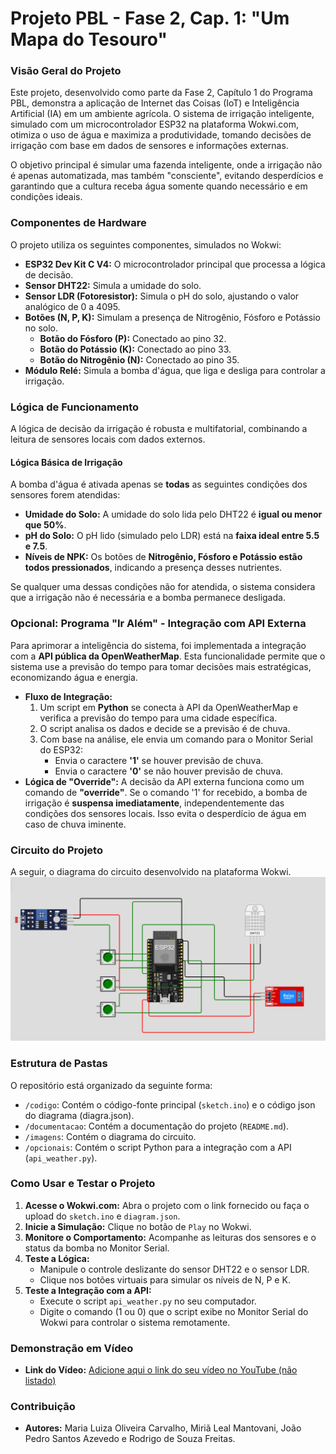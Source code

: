 # Projeto PBL - Fase 2, Cap. 1: "Um Mapa do Tesouro"

### Visão Geral do Projeto
Este projeto, desenvolvido como parte da Fase 2, Capítulo 1 do Programa PBL, demonstra a aplicação de Internet das Coisas (IoT) e Inteligência Artificial (IA) em um ambiente agrícola. O sistema de irrigação inteligente, simulado com um microcontrolador ESP32 na plataforma Wokwi.com, otimiza o uso de água e maximiza a produtividade, tomando decisões de irrigação com base em dados de sensores e informações externas.

O objetivo principal é simular uma fazenda inteligente, onde a irrigação não é apenas automatizada, mas também "consciente", evitando desperdícios e garantindo que a cultura receba água somente quando necessário e em condições ideais.

### Componentes de Hardware
O projeto utiliza os seguintes componentes, simulados no Wokwi:
- **ESP32 Dev Kit C V4:** O microcontrolador principal que processa a lógica de decisão.
- **Sensor DHT22:** Simula a umidade do solo.
- **Sensor LDR (Fotoresistor):** Simula o pH do solo, ajustando o valor analógico de 0 a 4095.
- **Botões (N, P, K):** Simulam a presença de Nitrogênio, Fósforo e Potássio no solo.
  - **Botão do Fósforo (P):** Conectado ao pino 32.
  - **Botão do Potássio (K):** Conectado ao pino 33.
  - **Botão do Nitrogênio (N):** Conectado ao pino 35.
- **Módulo Relé:** Simula a bomba d'água, que liga e desliga para controlar a irrigação.

### Lógica de Funcionamento
A lógica de decisão da irrigação é robusta e multifatorial, combinando a leitura de sensores locais com dados externos.

#### Lógica Básica de Irrigação
A bomba d'água é ativada apenas se **todas** as seguintes condições dos sensores forem atendidas:
- **Umidade do Solo:** A umidade do solo lida pelo DHT22 é **igual ou menor que 50%**.
- **pH do Solo:** O pH lido (simulado pelo LDR) está na **faixa ideal entre 5.5 e 7.5**.
- **Níveis de NPK:** Os botões de **Nitrogênio, Fósforo e Potássio estão todos pressionados**, indicando a presença desses nutrientes.

Se qualquer uma dessas condições não for atendida, o sistema considera que a irrigação não é necessária e a bomba permanece desligada.

### Opcional: Programa "Ir Além" - Integração com API Externa
Para aprimorar a inteligência do sistema, foi implementada a integração com a **API pública da OpenWeatherMap**. Esta funcionalidade permite que o sistema use a previsão do tempo para tomar decisões mais estratégicas, economizando água e energia.

- **Fluxo de Integração:**
  1. Um script em **Python** se conecta à API da OpenWeatherMap e verifica a previsão do tempo para uma cidade específica.
  2. O script analisa os dados e decide se a previsão é de chuva.
  3. Com base na análise, ele envia um comando para o Monitor Serial do ESP32:
     - Envia o caractere **'1'** se houver previsão de chuva.
     - Envia o caractere **'0'** se não houver previsão de chuva.
- **Lógica de "Override":**
  A decisão da API externa funciona como um comando de **"override"**. Se o comando '1' for recebido, a bomba de irrigação é **suspensa imediatamente**, independentemente das condições dos sensores locais. Isso evita o desperdício de água em caso de chuva iminente.

### Circuito do Projeto
A seguir, o diagrama do circuito desenvolvido na plataforma Wokwi.
![Diagrama do Circuito no Wokwi](imagens/wokwi_diagrama.png)

### Estrutura de Pastas
O repositório está organizado da seguinte forma:
- `/codigo`: Contém o código-fonte principal (`sketch.ino`) e o código json do diagrama (diagra.json).
- `/documentacao`: Contém a documentação do projeto (`README.md`).
- `/imagens`: Contém o diagrama do circuito.
- `/opcionais`: Contém o script Python para a integração com a API (`api_weather.py`).

### Como Usar e Testar o Projeto

1.  **Acesse o Wokwi.com:** Abra o projeto com o link fornecido ou faça o upload do `sketch.ino` e `diagram.json`.
2.  **Inicie a Simulação:** Clique no botão de `Play` no Wokwi.
3.  **Monitore o Comportamento:** Acompanhe as leituras dos sensores e o status da bomba no Monitor Serial.
4.  **Teste a Lógica:**
    - Manipule o controle deslizante do sensor DHT22 e o sensor LDR.
    - Clique nos botões virtuais para simular os níveis de N, P e K.
5.  **Teste a Integração com a API:**
    - Execute o script `api_weather.py` no seu computador.
    - Digite o comando (1 ou 0) que o script exibe no Monitor Serial do Wokwi para controlar o sistema remotamente.

### Demonstração em Vídeo
- **Link do Vídeo:** [Adicione aqui o link do seu vídeo no YouTube (não listado)](https://youtu.be/Hd4_drLFK9s)

### Contribuição
- **Autores:** Maria Luiza Oliveira Carvalho, Miriã Leal Mantovani, João Pedro Santos Azevedo e Rodrigo de Souza Freitas.